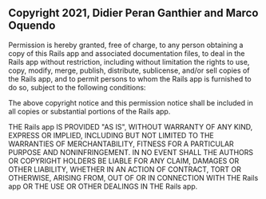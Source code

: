 ## Copyright 2021, Didier Peran Ganthier and Marco Oquendo

Permission is hereby granted, free of charge, to any person obtaining a copy of this Rails app and associated documentation files, to deal in the Rails app without restriction, including without limitation the rights to use, copy, modify, merge, publish, distribute, sublicense, and/or sell copies of the Rails app, and to permit persons to whom the Rails app is furnished to do so, subject to the following conditions:

The above copyright notice and this permission notice shall be included in all copies or substantial portions of the Rails app.

THE Rails app IS PROVIDED "AS IS", WITHOUT WARRANTY OF ANY KIND, EXPRESS OR IMPLIED, INCLUDING BUT NOT LIMITED TO THE WARRANTIES OF MERCHANTABILITY, FITNESS FOR A PARTICULAR PURPOSE AND NONINFRINGEMENT. IN NO EVENT SHALL THE AUTHORS OR COPYRIGHT HOLDERS BE LIABLE FOR ANY CLAIM, DAMAGES OR OTHER LIABILITY, WHETHER IN AN ACTION OF CONTRACT, TORT OR OTHERWISE, ARISING FROM, OUT OF OR IN CONNECTION WITH THE Rails app OR THE USE OR OTHER DEALINGS IN THE Rails app.
